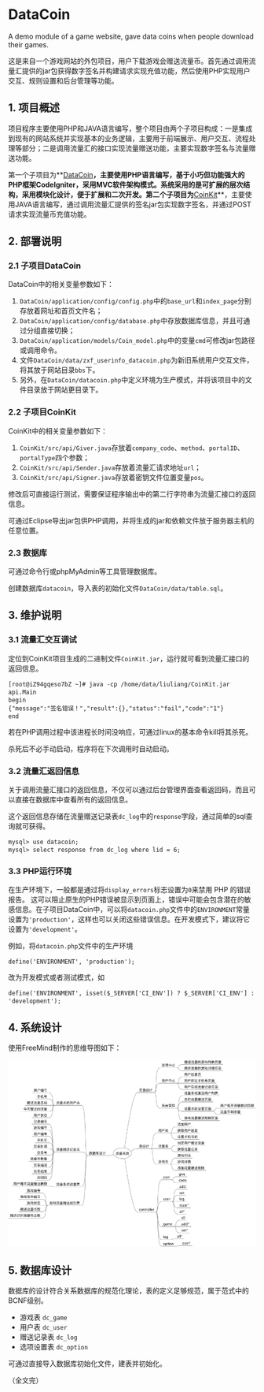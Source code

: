 # DataCoin

A demo module of a game website, gave data coins when people download their games.

这是来自一个游戏网站的外包项目，用户下载游戏会赠送流量币。首先通过调用流量汇提供的jar包获得数字签名并构建请求实现充值功能，然后使用PHP实现用户交互、规则设置和后台管理等功能。

## 1. 项目概述

项目程序主要使用PHP和JAVA语言编写，整个项目由两个子项目构成：一是集成到现有的网站系统并实现基本的业务逻辑，主要用于前端展示、用户交互、流程处理等部分；二是调用流量汇的接口实现流量赠送功能，主要实现数字签名与流量赠送功能。

第一个子项目为**[DataCoin](https://github.com/milkcu/DataCoin)**，主要使用PHP语言编写，基于小巧但功能强大的PHP框架CodeIgniter，采用MVC软件架构模式。系统采用的是可扩展的层次结构，采用模块化设计，便于扩展和二次开发。第二个子项目为**[CoinKit](https://github.com/milkcu/CoinKit)**，主要使用JAVA语言编写，通过调用流量汇提供的签名jar包实现数字签名，并通过POST请求实现流量币充值功能。

## 2. 部署说明

### 2.1 子项目DataCoin

DataCoin中的相关变量参数如下：

1. `DataCoin/application/config/config.php`中的`base_url`和`index_page`分别存放着网址和首页文件名；
2. `DataCoin/application/config/database.php`中存放数据库信息，并且可通过分组直接切换；
3. `DataCoin/application/models/Coin_model.php`中的变量`cmd`可修改jar包路径或调用命令。
4. 文件`DataCoin/data/zxf_userinfo_datacoin.php`为新旧系统用户交互文件，将其放于网站目录`bbs`下。
5. 另外，在`DataCoin/datacoin.php`中定义环境为生产模式，并将该项目中的文件目录放于网站更目录下。

### 2.2 子项目CoinKit

CoinKit中的相关变量参数如下：

1. `CoinKit/src/api/Giver.java`存放着`company_code`、`method`、`portalID`、`portalType`四个参数；
2. `CoinKit/src/api/Sender.java`存放着流量汇请求地址`url`；
3. `CoinKit/src/api/Signer.java`存放着密钥文件位置变量`pos`。

修改后可直接运行测试，需要保证程序输出中的第二行字符串为流量汇接口的返回信息。

可通过Eclipse导出jar包供PHP调用，并将生成的jar和依赖文件放于服务器主机的任意位置。

### 2.3 数据库

可通过命令行或phpMyAdmin等工具管理数据库。

创建数据库`datacoin`，导入表的初始化文件`DataCoin/data/table.sql`。

## 3. 维护说明

### 3.1 流量汇交互调试

定位到CoinKit项目生成的二进制文件`CoinKit.jar`，运行就可看到流量汇接口的返回信息。

```
[root@iZ94gqeso7bZ ~]# java -cp /home/data/liuliang/CoinKit.jar api.Main
begin
{"message":"签名错误！","result":{},"status":"fail","code":"1"}
end
```

若在PHP调用过程中该进程长时间没响应，可通过linux的基本命令kill将其杀死。

杀死后不必手动启动，程序将在下次调用时自动启动。

### 3.2 流量汇返回信息

关于调用流量汇接口的返回信息，不仅可以通过后台管理界面查看返回码，而且可以直接在数据库中查看所有的返回信息。

这个返回信息存储在流量赠送记录表`dc_log`中的`response`字段，通过简单的sql查询就可获得。

```
mysql> use datacoin;
mysql> select response from dc_log where lid = 6;
```

### 3.3 PHP运行环境

在生产环境下，一般都是通过将`display_errors`标志设置为`0`来禁用 PHP 的错误报告。 这可以阻止原生的PHP错误被显示到页面上，错误中可能会包含潜在的敏感信息。在子项目DataCoin中，可以将`datacoin.php`文件中的`ENVIRONMENT`常量设置为`'production'`，这样也可以关闭这些错误信息。在开发模式下，建议将它设置为`'development'`。 

例如，将`datacoin.php`文件中的生产环境

```
define('ENVIRONMENT', 'production');
```

改为开发模式或者测试模式，如

```
define('ENVIRONMENT', isset($_SERVER['CI_ENV']) ? $_SERVER['CI_ENV'] : 'development');
```

## 4. 系统设计

使用FreeMind制作的思维导图如下：

![思维导图](https://github.com/milkcu/DataCoin/raw/master/mindmap.png)

## 5. 数据库设计

数据库的设计符合关系数据库的规范化理论，表的定义足够规范，属于范式中的BCNF级别。

* 游戏表 `dc_game`
* 用户表 `dc_user`
* 赠送记录表 `dc_log`
* 选项设置表 `dc_option`

可通过直接导入数据库初始化文件，建表并初始化。

（全文完）

